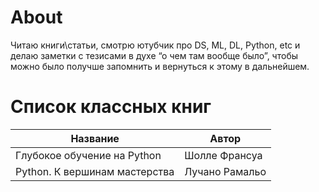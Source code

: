 # About

Читаю книги\статьи, смотрю ютубчик про DS, ML, DL, Python, etc 
и делаю заметки с тезисами в духе “о чем там вообще было”, 
чтобы можно было получше запомнить и вернуться к этому в дальнейшем.

# Список классных книг

Название | Автор
-------- | ----- 
Глубокое обучение на Python | Шолле Франсуа
Python. К вершинам мастерства | Лучано Рамальо
